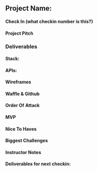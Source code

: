 ## Project Name:

#### Check In (what checkin number is this?)

#### Project Pitch

### Deliverables

#### Stack:

#### APIs:

#### Wireframes

#### Waffle & Github

#### Order Of Attack

#### MVP

#### Nice To Haves

#### Biggest Challenges

#### Instructor Notes

#### Deliverables for next checkin:
